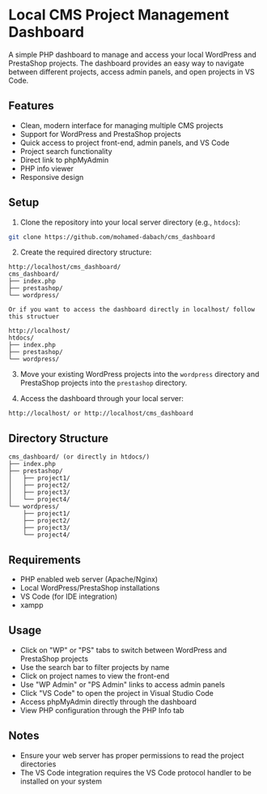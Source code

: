 # Local CMS Project Management Dashboard

A simple PHP dashboard to manage and access your local WordPress and PrestaShop projects. The dashboard provides an easy way to navigate between different projects, access admin panels, and open projects in VS Code.

## Features

- Clean, modern interface for managing multiple CMS projects
- Support for WordPress and PrestaShop projects
- Quick access to project front-end, admin panels, and VS Code
- Project search functionality
- Direct link to phpMyAdmin
- PHP info viewer
- Responsive design

## Setup

1. Clone the repository into your local server directory (e.g., `htdocs`):
```bash
git clone https://github.com/mohamed-dabach/cms_dashboard
```

2. Create the required directory structure:
```
http://localhost/cms_dashboard/
cms_dashboard/
├── index.php
├── prestashop/
└── wordpress/

Or if you want to access the dashboard directly in localhost/ follow this structuer

http://localhost/
htdocs/
├── index.php
├── prestashop/
└── wordpress/
```

3. Move your existing WordPress projects into the `wordpress` directory and PrestaShop projects into the `prestashop` directory.

4. Access the dashboard through your local server:
```
http://localhost/ or http://localhost/cms_dashboard
```

## Directory Structure

```
cms_dashboard/ (or directly in htdocs/)
├── index.php
├── prestashop/
│   ├── project1/
│   ├── project2/
│   ├── project3/
│   └── project4/
└── wordpress/
    ├── project1/
    ├── project2/
    ├── project3/
    └── project4/
```

## Requirements

- PHP enabled web server (Apache/Nginx)
- Local WordPress/PrestaShop installations
- VS Code (for IDE integration)
- xampp

## Usage

- Click on "WP" or "PS" tabs to switch between WordPress and PrestaShop projects
- Use the search bar to filter projects by name
- Click on project names to view the front-end
- Use "WP Admin" or "PS Admin" links to access admin panels
- Click "VS Code" to open the project in Visual Studio Code
- Access phpMyAdmin directly through the dashboard
- View PHP configuration through the PHP Info tab

## Notes

- Ensure your web server has proper permissions to read the project directories
- The VS Code integration requires the VS Code protocol handler to be installed on your system
